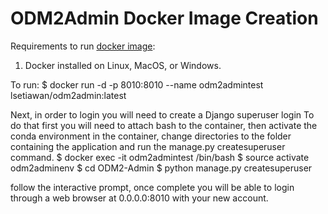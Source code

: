 # ODM2Admin Docker Image Creation

Requirements to run [docker image](https://hub.docker.com/r/lsetiawan/odm2admin/):

1. Docker installed on Linux, MacOS, or Windows.

To run:
$ docker run -d -p 8010:8010 --name odm2admintest lsetiawan/odm2admin:latest

Next, in order to login you will need to create a Django superuser login
To do that first you will need to attach bash to the container, then
activate the conda environment in the container, change directories to
the folder containing the application and run the manage.py createsuperuser
command. 
$ docker exec -it odm2admintest /bin/bash
$ source activate odm2adminenv
$ cd ODM2-Admin
$ python manage.py createsuperuser

follow the interactive prompt, once complete you will be able to login through
a web browser at 0.0.0.0:8010 with your new account.